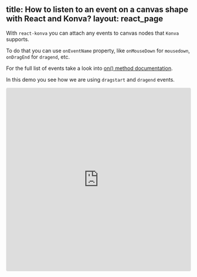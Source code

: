 title: How to listen to an event on a canvas shape with React and Konva?
layout: react_page
---

With `react-konva` you can attach any events to canvas nodes that `Konva` supports.

To do that you can use `onEventName` property, like `onMouseDown` for `mousedown`, `onDragEnd` for `dragend`, etc.

For the full list of events take a look into [on() method documentation](/api/Konva.Node.html#on).

In this demo you see how we are using `dragstart` and `dragend` events.

<iframe src="https://codesandbox.io/embed/github/konvajs/site/tree/master/react-demos/basic_demo?hidenavigation=1&view=split&fontsize=10" style="width:100%; height:500px; border:0; border-radius: 4px; overflow:hidden;" sandbox="allow-modals allow-forms allow-popups allow-scripts allow-same-origin"></iframe>



